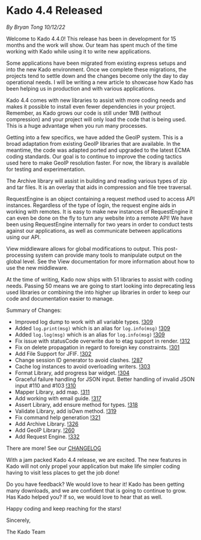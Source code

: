 # Kado 4.4 Released
*By Bryan Tong 10/12/22*

Welcome to Kado 4.4.0! This release has been in development for 15 months and
the work will show. Our team has spent much of the time working with Kado while
using it to write new applications.

Some applications have been migrated from existing express setups and into the
new Kado environment. Once we complete these migrations, the projects tend to
settle down and the changes become only the day to day operational needs. I
will be writing a new article to showcase how Kado has been helping us in
production and with various applications.

Kado 4.4 comes with new libraries to assist with more coding needs and makes
it possible to install even fewer dependencies in your project. Remember, as
Kado grows our code is still under 1MB (without compression) and your project
will only load the code that is being used. This is a huge advantage when you
run many processes.

Getting into a few specifics, we have added the GeoIP system. This is a broad
adaptation from existing GeoIP libraries that are available. In the meantime,
the code was adapted ported and upgraded to the latest ECMA coding standards.
Our goal is to continue to improve the coding tactics used here to make GeoIP
resolution faster. For now, the library is available for testing and
experimentation.

The Archive library will assist in building and reading various types of zip
and tar files. It is an overlay that aids in compression and file tree
traversal.

RequestEngine is an object containing a request method used to access API
instances. Regardless of the type of login, the request engine aids in
working with remotes. It is easy to make new instances of RequestEngine it
can even be done on the fly to turn any website into a remote API! We have been
using RequestEngine internally for two years in order to conduct tests against
our applications, as well as communicate between applications using our API.

View middleware allows for global modifications to output. This post-processing
system can provide many tools to manipulate output on the global level. See
the View documentation for more information about how to use the new middleware.

At the time of writing, Kado now ships with 51 libraries to assist with coding
needs. Passing 50 means we are going to start looking into deprecating less used
libraries or combining the into higher up libraries in order to keep our
code and documentation easier to manage.

Summary of Changes:
* Improved log dump to work with all variable types. [!309](https://git.nullivex.com/kado/kado/-/merge_requests/309)
* Added `log.print(msg)` which is an alias for `log.info(msg)` [!309](https://git.nullivex.com/kado/kado/-/merge_requests/309)
* Added `log.log(msg)` which is an alias for `log.info(msg)` [!309](https://git.nullivex.com/kado/kado/-/merge_requests/309)
* Fix issue with statusCode overwrite due to etag support in render. [!312](https://git.nullivex.com/kado/kado/-/merge_requests/312)
* Fix on delete propagation in regard to foreign key constraints. [!301](https://git.nullivex.com/kado/kado/-/merge_requests/301)
* Add File Support for JFIF. [!302](https://git.nullivex.com/kado/kado/-/merge_requests/302)
* Change session ID generator to avoid clashes. [!287](https://git.nullivex.com/kado/kado/-/merge_requests/287)
* Cache log instances to avoid overloading writers. [!303](https://git.nullivex.com/kado/kado/-/merge_requests/303)
* Format Library, add progress bar widget. [!304](https://git.nullivex.com/kado/kado/-/merge_requests/304)
* Graceful failure handling for JSON input. Better handling of invalid JSON input #110 and #103 [!310](https://git.nullivex.com/kado/kado/-/merge_requests/310)
* Mapper Library, add map. [!311](https://git.nullivex.com/kado/kado/-/merge_requests/311)
* Add working with email guide. [!317](https://git.nullivex.com/kado/kado/-/merge_requests/317)
* Assert Library, add ensure method for types. [!318](https://git.nullivex.com/kado/kado/-/merge_requests/318)
* Validate Library, add isOwn method. [!319](https://git.nullivex.com/kado/kado/-/merge_requests/319)
* Fix command help generation [!321](https://git.nullivex.com/kado/kado/-/merge_requests/321)
* Add Archive Library. [!326](https://git.nullivex.com/kado/kado/-/merge_requests/326)
* Add GeoIP Library. [!260](https://git.nullivex.com/kado/kado/-/merge_requests/260)
* Add Request Engine. [!332](https://git.nullivex.com/kado/kado/-/merge_requests/332)

There are more! See our [CHANGELOG](../../CHANGELOG.md)

With a jam packed Kado 4.4 release, we are excited. The new features in Kado
will not only propel your application but make life simpler coding having to
visit less places to get the job done!

Do you have feedback? We would love to hear it! Kado has been getting many
downloads, and we are confident that is going to continue to grow. Has Kado
helped you? If so, we would love to hear that as well.

Happy coding and keep reaching for the stars!

Sincerely,

The Kado Team
